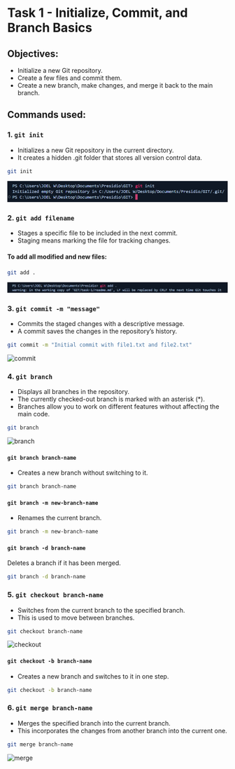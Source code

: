 # Task 1 - Initialize, Commit, and Branch Basics
    
## Objectives:    
- Initialize a new Git repository.
- Create a few files and commit them.
- Create a new branch, make changes, and merge it back to the main branch.

## Commands used:

### 1. `git init`
- Initializes a new Git repository in the current directory. 
- It creates a hidden .git folder that stores all version control data.

```sh
git init
```

![init](images/init.png)


### 2. `git add filename`
- Stages a specific file to be included in the next commit.
- Staging means marking the file for tracking changes.

#### To add all modified and new files:
```sh
git add .
```
![alt text](images/add.png)

### 3. `git commit -m "message"`
- Commits the staged changes with a descriptive message. 
- A commit saves the changes in the repository’s history.

```sh
git commit -m "Initial commit with file1.txt and file2.txt"
```

![commit](commit.png)



### 4. `git branch`
- Displays all branches in the repository. 
- The currently checked-out branch is marked with an asterisk (*).
- Branches allow you to work on different features without affecting the main code.

```sh
git branch
```

![branch](branch.png)


#### `git branch branch-name`
- Creates a new branch without switching to it.
```sh
git branch branch-name
```

#### `git branch -m new-branch-name`
- Renames the current branch.
```sh
git branch -m new-branch-name
```

#### `git branch -d branch-name`
Deletes a branch if it has been merged.
```sh
git branch -d branch-name
```


### 5. `git checkout branch-name`
- Switches from the current branch to the specified branch. 
- This is used to move between branches.

```sh
git checkout branch-name
```

![checkout](checkout.png)


#### `git checkout -b branch-name`
- Creates a new branch and switches to it in one step. 

```sh
git checkout -b branch-name
```


### 6. `git merge branch-name`
- Merges the specified branch into the current branch. 
- This incorporates the changes from another branch into the current one.

```sh
git merge branch-name
```
![merge](merge.png)

